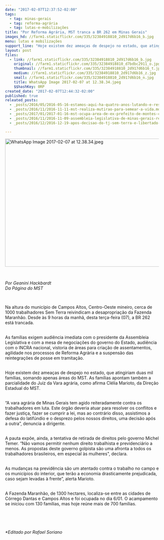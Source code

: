 ```yaml
---
date: "2017-02-07T12:37:52-02:00"
tags:
  - tag: minas-gerais
  - tag: reforma-agrária
  - tag: lutas-e-mobilizações
title: "Por Reforma Agrária, MST tranca a BR 262 em Minas Gerais"
images_hd: //farm1.staticflickr.com/335/32384918810_2d917d6b16_b.jpg
menu: lutas e mobilizações
support_line: "Hoje existem dez ameaças de despejo no estado, que atingiriam duas mil famílias, somando apenas áreas do MST."
layout: post
files:
  - link: //farm1.staticflickr.com/335/32384918810_2d917d6b16_b.jpg
    original: //farm1.staticflickr.com/335/32384918810_d7bdbc2911_o.jpg
    thumbnail: //farm1.staticflickr.com/335/32384918810_2d917d6b16_t.jpg
    medium: //farm1.staticflickr.com/335/32384918810_2d917d6b16_z.jpg
    small: //farm1.staticflickr.com/335/32384918810_2d917d6b16_n.jpg
    title: WhatsApp Image 2017-02-07 at 12.38.34.jpeg
    $$hashKey: 0RP
created_date: "2017-02-07T12:44:32-02:00"
published: true
releated_posts:
  - _posts/2016/05/2016-05-16-estamos-aqui-ha-quatro-anos-lutando-e-resistindo-e-daqui-nao-sairemos.md
  - _posts/2016/11/2016-11-11-mst-realiza-mutirao-para-semear-a-vida.md
  - _posts/2017/01/2017-01-16-mst-ocupa-area-de-ex-prefeito-de-montes-claros-acusado-de-corrupcao.md
  - _posts/2016/11/2016-11-09-assembleia-legislativa-de-minas-gerais-realizam-ato-politico-em-solidariedade-ao-mst.md
  - _posts/2016/12/2016-12-19-apos-decisao-do-tj-sem-terra-e-libertado-em-sao-paulo.md

---
```

<p><img alt="WhatsApp Image 2017-02-07 at 12.38.34.jpeg" height="420" src="//farm1.staticflickr.com/335/32384918810_2d917d6b16_b.jpg" width="700" /></p>

<p>&nbsp;</p>

<p><em>Por Geanini Hackbardt<br />
Da P&aacute;gina do MST</em></p>

<p>&nbsp;</p>

<p>Na altura do munic&iacute;pio de Campos Altos, Centro-Oeste mineiro, cerca de 1000 trabalhadores Sem Terra reivindicam a desapropria&ccedil;&atilde;o da Fazenda Maranh&atilde;o. Desde &agrave;s 9 horas da manh&atilde;, desta ter&ccedil;a-feira (07), a BR 262 est&aacute; trancada.</p>

<p><br />
As fam&iacute;lias exigem audi&ecirc;ncia imediata com o presidente da Assembleia Legislativa e com a mesa de negocia&ccedil;&otilde;es do governo do Estado, audi&ecirc;ncia com o INCRA nacional, vistoria de &aacute;reas para cria&ccedil;&atilde;o de assentamentos, agilidade nos processos de Reforma Agr&aacute;ria e a suspens&atilde;o das reintegra&ccedil;&otilde;es de posse em tramita&ccedil;&atilde;o.</p>

<p><br />
Hoje existem dez amea&ccedil;as de despejo no estado, que atingiriam duas mil fam&iacute;lias, somando apenas &aacute;reas do MST. As fam&iacute;lias apontam tamb&eacute;m a parcialidade do Juiz da Vara agr&aacute;ria, como afirma Cl&eacute;lia Marioto, da Dire&ccedil;&atilde;o Estadual do MST.</p>

<p><br />
&ldquo;A vara agr&aacute;ria de Minas Gerais tem agido reiteradamente contra os trabalhadores em luta. Este &oacute;rg&atilde;o deveria atuar para resolver os conflitos e fazer justi&ccedil;a, fazer se cumprir a lei, mas ao contr&aacute;rio disso, assistimos a defesa do latif&uacute;ndio e o desprezo pelos nossos direitos, uma decis&atilde;o ap&oacute;s a outra&rdquo;, denuncia a dirigente.</p>

<p><br />
A pauta exp&otilde;e, ainda, a tentativa de retirada de direitos pelo governo Michel Temer. &ldquo;N&atilde;o vamos permitir nenhum direito trabalhista e previdenci&aacute;rio a menos. As propostas deste governo golpista s&atilde;o uma afronta a todos os trabalhadores brasileiros, em especial &agrave;s mulheres&quot;, declara.</p>

<p><br />
As mudan&ccedil;as na previd&ecirc;ncia s&atilde;o um atentado contra o trabalho no campo e os munic&iacute;pios do interior, que ter&atilde;o a economia drasticamente prejudicada, caso sejam levadas &agrave; frente&rdquo;, alerta Marioto.</p>

<p><br />
A Fazenda Maranh&atilde;o, de 1300 hectares, localiza-se entre as cidades de C&oacute;rrego Dantas e Campos Altos e foi ocupada no dia 6/01. O acampamento se iniciou com 130 fam&iacute;lias, mas hoje re&uacute;ne mais de 700 fam&iacute;lias.</p>

<p>&nbsp;</p>

<p>&nbsp;</p>

<p><em>*Editado por Rafael Soriano</em></p>
